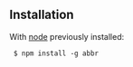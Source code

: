 ## Installation

  With [node](http://nodejs.org) previously installed:

     $ npm install -g abbr
